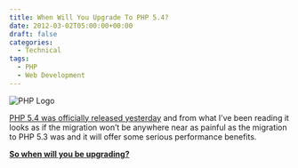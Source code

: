 ```yaml
---
title: When Will You Upgrade To PHP 5.4?
date: 2012-03-02T05:00:00+00:00
draft: false
categories:
  - Technical
tags:
  - PHP
  - Web Development
---
```


![PHP Logo](/images/2010/11/PHP-Logo-225x118-1.png)

[PHP 5.4 was officially released yesterday](http://www.php.net/archive/2012.php#id2012-03-01-1 "PHP 5.4.0 released!") and from what I’ve been reading it looks as if the migration won’t be anywhere near as painful as the migration to PHP 5.3 was and it will offer some serious performance benefits.

[**So when will you be upgrading?**](http://www.reddit.com/r/PHP/comments/peebf/php_54_is_really_fast_and_with_less_memory_leaks/ "Reddit conversation on PHP 5.4 performance")